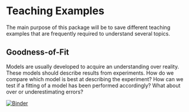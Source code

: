 # Teaching Examples

The main purpose of this package will be to save different teaching examples 
that are frequently required to understand several topics.

## Goodness-of-Fit

Models are usually developed to acquire an understanding over reality. These 
models should describe results from experiments. How do we compare which model 
is best at describing the experiment? How can we test if a fitting of a model 
has been performed accordingly? What about over or underestimating errors?

[![Binder](https://mybinder.org/badge_logo.svg)](https://mybinder.org/v2/gh/acorbat/teaching/blob/master/master?filepath=goodness_of_fit.ipynb)   